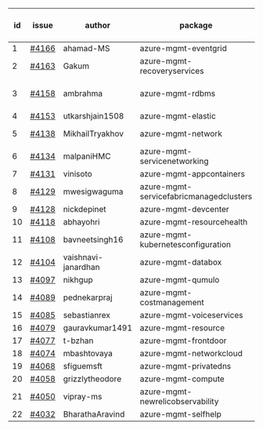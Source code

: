 | id | issue | author | package | assignee | bot advice | created date of issue | target release date | date from target |
| ------ | ------ | ------ | ------ | ------ | ------ | ------ | ------ | :-----: |
| 1 | [#4166](https://github.com/Azure/sdk-release-request/issues/4166) | ahamad-MS | azure-mgmt-eventgrid | Wzb123456789 |  | 05-16 | 06-23 |  |
| 2 | [#4163](https://github.com/Azure/sdk-release-request/issues/4163) | Gakum | azure-mgmt-recoveryservices | Wzb123456789 |  | 05-14 | 05-26 |  |
| 3 | [#4158](https://github.com/Azure/sdk-release-request/issues/4158) | ambrahma | azure-mgmt-rdbms | Wzb123456789 | Attention to inconsistent tag MultiAPI | 05-11 | 05-26 |  |
| 4 | [#4153](https://github.com/Azure/sdk-release-request/issues/4153) | utkarshjain1508 | azure-mgmt-elastic | Wzb123456789 |  | 05-11 | 05-26 |  |
| 5 | [#4138](https://github.com/Azure/sdk-release-request/issues/4138) | MikhailTryakhov | azure-mgmt-network | Wzb123456789 | new comment. | 05-07 | 05-26 |  |
| 6 | [#4134](https://github.com/Azure/sdk-release-request/issues/4134) | malpaniHMC | azure-mgmt-servicenetworking | Wzb123456789 |  | 05-05 | 05-26 |  |
| 7 | [#4131](https://github.com/Azure/sdk-release-request/issues/4131) | vinisoto | azure-mgmt-appcontainers | Wzb123456789 |  | 05-05 | 05-26 |  |
| 8 | [#4129](https://github.com/Azure/sdk-release-request/issues/4129) | mwesigwaguma | azure-mgmt-servicefabricmanagedclusters | Wzb123456789 |  | 05-04 | 05-26 |  |
| 9 | [#4128](https://github.com/Azure/sdk-release-request/issues/4128) | nickdepinet | azure-mgmt-devcenter | Wzb123456789 | FirstGA | 05-04 | 05-26 |  |
| 10 | [#4118](https://github.com/Azure/sdk-release-request/issues/4118) | abhayohri | azure-mgmt-resourcehealth | Wzb123456789 |  | 05-01 | 05-26 |  |
| 11 | [#4108](https://github.com/Azure/sdk-release-request/issues/4108) | bavneetsingh16 | azure-mgmt-kubernetesconfiguration | Wzb123456789 |  | 04-28 | 05-26 |  |
| 12 | [#4104](https://github.com/Azure/sdk-release-request/issues/4104) | vaishnavi-janardhan | azure-mgmt-databox | Wzb123456789 |  | 04-27 | 05-26 |  |
| 13 | [#4097](https://github.com/Azure/sdk-release-request/issues/4097) | nikhgup | azure-mgmt-qumulo | Wzb123456789 | FirstGA | 04-26 | 05-26 |  |
| 14 | [#4089](https://github.com/Azure/sdk-release-request/issues/4089) | pednekarpraj | azure-mgmt-costmanagement | Wzb123456789 |  | 04-25 | 05-26 |  |
| 15 | [#4085](https://github.com/Azure/sdk-release-request/issues/4085) | sebastianrex | azure-mgmt-voiceservices | Wzb123456789 | FirstGA | 04-25 | 05-26 |  |
| 16 | [#4079](https://github.com/Azure/sdk-release-request/issues/4079) | gauravkumar1491 | azure-mgmt-resource | Wzb123456789 |  | 04-24 | 05-26 |  |
| 17 | [#4077](https://github.com/Azure/sdk-release-request/issues/4077) | t-bzhan | azure-mgmt-frontdoor | Wzb123456789 |  | 04-23 | 05-26 |  |
| 18 | [#4074](https://github.com/Azure/sdk-release-request/issues/4074) | mbashtovaya | azure-mgmt-networkcloud | Wzb123456789 |  | 04-21 | 05-26 |  |
| 19 | [#4068](https://github.com/Azure/sdk-release-request/issues/4068) | sfiguemsft | azure-mgmt-privatedns | Wzb123456789 |  | 04-20 | 05-26 |  |
| 20 | [#4058](https://github.com/Azure/sdk-release-request/issues/4058) | grizzlytheodore | azure-mgmt-compute | Wzb123456789 |  | 04-18 | 05-26 |  |
| 21 | [#4050](https://github.com/Azure/sdk-release-request/issues/4050) | vipray-ms | azure-mgmt-newrelicobservability | Wzb123456789 | FirstGA | 04-17 | 05-26 |  |
| 22 | [#4032](https://github.com/Azure/sdk-release-request/issues/4032) | BharathaAravind | azure-mgmt-selfhelp | Wzb123456789 | FirstBeta | 04-12 | 05-26 |  |
